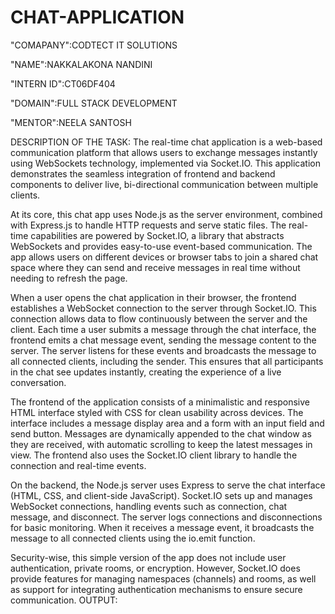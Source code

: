 # CHAT-APPLICATION
"COMAPANY":CODTECT IT SOLUTIONS

"NAME":NAKKALAKONA NANDINI

"INTERN ID":CT06DF404

"DOMAIN":FULL STACK DEVELOPMENT

"MENTOR":NEELA SANTOSH

DESCRIPTION OF THE TASK:
The real-time chat application is a web-based communication platform that allows users to exchange messages instantly using WebSockets technology, implemented via Socket.IO. This application demonstrates the seamless integration of frontend and backend components to deliver live, bi-directional communication between multiple clients.

At its core, this chat app uses Node.js as the server environment, combined with Express.js to handle HTTP requests and serve static files. The real-time capabilities are powered by Socket.IO, a library that abstracts WebSockets and provides easy-to-use event-based communication. The app allows users on different devices or browser tabs to join a shared chat space where they can send and receive messages in real time without needing to refresh the page.

When a user opens the chat application in their browser, the frontend establishes a WebSocket connection to the server through Socket.IO. This connection allows data to flow continuously between the server and the client. Each time a user submits a message through the chat interface, the frontend emits a chat message event, sending the message content to the server. The server listens for these events and broadcasts the message to all connected clients, including the sender. This ensures that all participants in the chat see updates instantly, creating the experience of a live conversation.

The frontend of the application consists of a minimalistic and responsive HTML interface styled with CSS for clean usability across devices. The interface includes a message display area and a form with an input field and send button. Messages are dynamically appended to the chat window as they are received, with automatic scrolling to keep the latest messages in view. The frontend also uses the Socket.IO client library to handle the connection and real-time events.

On the backend, the Node.js server uses Express to serve the chat interface (HTML, CSS, and client-side JavaScript). Socket.IO sets up and manages WebSocket connections, handling events such as connection, chat message, and disconnect. The server logs connections and disconnections for basic monitoring. When it receives a message event, it broadcasts the message to all connected clients using the io.emit function.

Security-wise, this simple version of the app does not include user authentication, private rooms, or encryption. However, Socket.IO does provide features for managing namespaces (channels) and rooms, as well as support for integrating authentication mechanisms to ensure secure communication.
OUTPUT:
